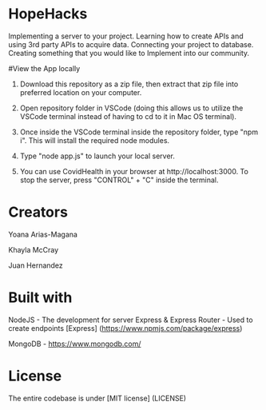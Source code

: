 # HopeHacks
Implementing a server to your project. Learning how to create APIs and using 3rd party APIs to acquire data. Connecting your project to database. Creating something that you would like to Implement into our community.


#View the App locally

1. Download this repository as a zip file, then extract that zip file into preferred location on your computer.

2. Open repository folder in VSCode (doing this allows us to utilize the VSCode terminal instead of having to cd to it in Mac OS terminal).
3. Once inside the VSCode terminal inside the repository folder, type "npm i". This will install the required node modules.
4. Type "node app.js" to launch your local server.
5. You can use CovidHealth in your browser at http://localhost:3000. To stop the server, press "CONTROL" + "C" inside the terminal.


# Creators 

Yoana Arias-Magana

Khayla McCray

Juan Hernandez

# Built with
 
 NodeJS - The development for server Express & Express Router - Used to create endpoints [Express] (https://www.npmjs.com/package/express)
 
 MongoDB - https://www.mongodb.com/
 
 
 
# License 

The entire codebase is under [MIT license] (LICENSE)
